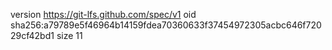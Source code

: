 version https://git-lfs.github.com/spec/v1
oid sha256:a79789e5f46964b14159fdea70360633f37454972305acbc646f72029cf42bd1
size 11
